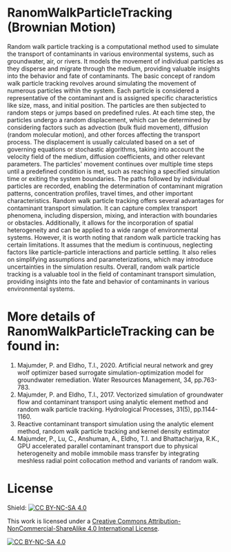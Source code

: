 # RanomWalkParticleTracking (Brownian Motion)
Random walk particle tracking is a computational method used to simulate the transport of contaminants in various environmental systems, such as groundwater, air, or rivers. It models the movement of individual particles as they disperse and migrate through the medium, providing valuable insights into the behavior and fate of contaminants. The basic concept of random walk particle tracking revolves around simulating the movement of numerous particles within the system. Each particle is considered a representative of the contaminant and is assigned specific characteristics like size, mass, and initial position. The particles are then subjected to random steps or jumps based on predefined rules. At each time step, the particles undergo a random displacement, which can be determined by considering factors such as advection (bulk fluid movement), diffusion (random molecular motion), and other forces affecting the transport process. The displacement is usually calculated based on a set of governing equations or stochastic algorithms, taking into account the velocity field of the medium, diffusion coefficients, and other relevant parameters. The particles' movement continues over multiple time steps until a predefined condition is met, such as reaching a specified simulation time or exiting the system boundaries. The paths followed by individual particles are recorded, enabling the determination of contaminant migration patterns, concentration profiles, travel times, and other important characteristics. Random walk particle tracking offers several advantages for contaminant transport simulation. It can capture complex transport phenomena, including dispersion, mixing, and interaction with boundaries or obstacles. Additionally, it allows for the incorporation of spatial heterogeneity and can be applied to a wide range of environmental systems. However, it is worth noting that random walk particle tracking has certain limitations. It assumes that the medium is continuous, neglecting factors like particle-particle interactions and particle settling. It also relies on simplifying assumptions and parameterizations, which may introduce uncertainties in the simulation results. Overall, random walk particle tracking is a valuable tool in the field of contaminant transport simulation, providing insights into the fate and behavior of contaminants in various environmental systems.

# More details of RanomWalkParticleTracking can be found in:
1. Majumder, P. and Eldho, T.I., 2020. Artificial neural network and grey wolf optimizer based surrogate simulation-optimization model for groundwater remediation. Water Resources Management, 34, pp.763-783.
2. Majumder, P. and Eldho, T.I., 2017. Vectorized simulation of groundwater flow and contaminant transport using analytic element method and random walk particle tracking. Hydrological Processes, 31(5), pp.1144-1160.
3. Reactive contaminant transport simulation using the analytic element method, random walk particle tracking and kernel density estimator
4. Majumder, P., Lu, C., Anshuman, A., Eldho, T.I. and Bhattacharjya, R.K., GPU accelerated parallel contaminant transport due to physical heterogeneity and mobile immobile mass transfer by integrating meshless radial point collocation method and variants of random walk.



# License
Shield: [![CC BY-NC-SA 4.0][cc-by-nc-sa-shield]][cc-by-nc-sa]

This work is licensed under a
[Creative Commons Attribution-NonCommercial-ShareAlike 4.0 International License][cc-by-nc-sa].

[![CC BY-NC-SA 4.0][cc-by-nc-sa-image]][cc-by-nc-sa]

[cc-by-nc-sa]: http://creativecommons.org/licenses/by-nc-sa/4.0/
[cc-by-nc-sa-image]: https://licensebuttons.net/l/by-nc-sa/4.0/88x31.png
[cc-by-nc-sa-shield]: https://img.shields.io/badge/License-CC%20BY--NC--SA%204.0-lightgrey.svg
